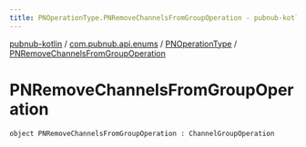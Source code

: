 ```yaml
---
title: PNOperationType.PNRemoveChannelsFromGroupOperation - pubnub-kotlin
---
```


[pubnub-kotlin](../../index.html) / [com.pubnub.api.enums](../index.html) / [PNOperationType](index.html) / [PNRemoveChannelsFromGroupOperation](./-p-n-remove-channels-from-group-operation.html)

# PNRemoveChannelsFromGroupOperation

`object PNRemoveChannelsFromGroupOperation : ChannelGroupOperation`